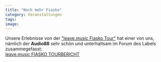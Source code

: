 ```yaml
---
title: "Noch mehr Fiasko"
category: Veranstaltungen
tags: 
image: 
---
```


Unsere Erlebnisse von der ["leave.music Fiasko Tour"](http://www.misantropolis.de/2008/11/bilder-vom-fiasko/) hat einer von uns, nämlich der **Audio88** sehr schön und unterhaltsam im Forum des Labels zusammegefasst:  
[leave.music FIASKO TOURBERICHT](http://www.leavemusic.de/live/leavemusic/index.php?content=13&f=6&t=105&p=456&start=0&menu_left_kind=0)